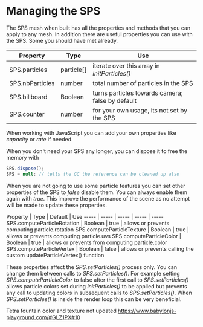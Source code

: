 # Managing the SPS

The SPS mesh when built has all the properties and methods that you can apply to any mesh. In addition there are useful properties you can use with the SPS. Some you should have met already.

Property | Type | Use 
-----|-----|----- 
SPS.particles | particle[] | iterate over this array in *initParticles()*
SPS.nbParticles | number | total number of particles in the SPS
SPS.billboard | Boolean | turns particles towards camera; false by default
SPS.counter | number | for your own usage, its not set by the SPS

When working with JavaScript you can add your own properties like _capacity_ or _rate_ if needed.

When you don't need your SPS any longer, you can dispose it to free the memory with
```javascript
SPS.dispose();
SPS = null; // tells the GC the reference can be cleaned up also
```

When you are not going to use some particle features you can set other properties of the SPS to *false* disable them.  You can always enable them again with *true*. This improve the performance of the scene as no attempt will be made to update these properties.

Property | Type | Default | Use 
----- | ----- | ----- | ----- | -----
SPS.computeParticleRotation | Boolean | true | allows or prevents computing particle.rotation
SPS.computeParticleTexture | Boolean | true | allows or prevents computing particle.uvs
SPS.computeParticleColor | Boolean | true | allows or prevents from computing particle.color
SPS.computeParticleVertex | Boolean | false | allows or prevents calling the custom updateParticleVertex() function

These properties affect the *SPS.setParticles()* process only. You can change them between calls to *SPS.setParticles()*.  For example setting *SPS.computeParticleColor* to false after the first call to *SPS.setParticles()* allows particle colors set during *initParticles()* to be applied but prevents any call to updating colors in subsequent calls to *SPS.setParticles()*. When *SPS.setParticles()* is inside the render loop this can be very beneficial.

Tetra fountain color and texture not updated https://www.babylonjs-playground.com/#GLZ1PX#10

  



